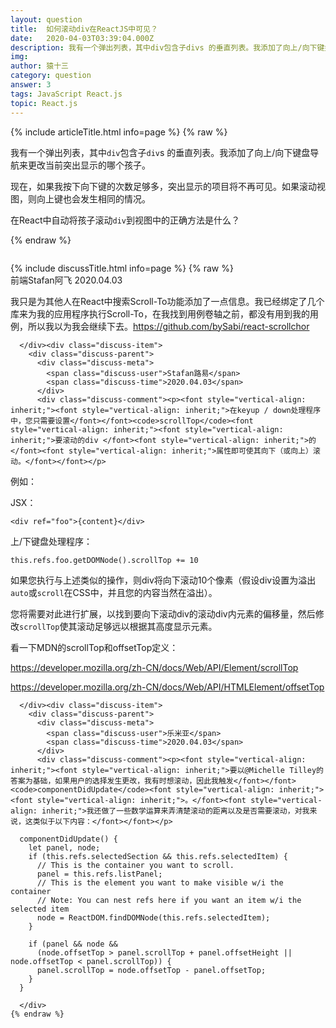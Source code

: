 ```yaml
---
layout: question
title:  如何滚动div在ReactJS中可见？
date:   2020-04-03T03:39:04.000Z
description: 我有一个弹出列表，其中div包含子divs 的垂直列表。我添加了向上/向下键盘导航来更改当前突出显示的哪个孩子。现在，如果我按下向下键的次数足够多，突...
img: 
author: 猿十三
category: question
answer: 3
tags: JavaScript React.js
topic: React.js
---
```

<div class="article-root">
  <div class="article">
    {% include articleTitle.html info=page %}
    {% raw %}
    <div class="article-content"><p><font style="vertical-align: inherit;"><font style="vertical-align: inherit;">我有一个弹出列表，其中</font></font><code>div</code><font style="vertical-align: inherit;"><font style="vertical-align: inherit;">包含子</font></font><code>div</code><font style="vertical-align: inherit;"><font style="vertical-align: inherit;">s </font><font style="vertical-align: inherit;">的垂直列表</font><font style="vertical-align: inherit;">。</font><font style="vertical-align: inherit;">我添加了向上/向下键盘导航来更改当前突出显示的哪个孩子。</font></font></p>

<p><font style="vertical-align: inherit;"><font style="vertical-align: inherit;">现在，如果我按下向下键的次数足够多，突出显示的项目将不再可见。</font><font style="vertical-align: inherit;">如果滚动视图，则向上键也会发生相同的情况。</font></font></p>

<p><font style="vertical-align: inherit;"><font style="vertical-align: inherit;">在React中自动将孩子滚动</font></font><code>div</code><font style="vertical-align: inherit;"><font style="vertical-align: inherit;">到视图中</font><font style="vertical-align: inherit;">的正确方法是什么</font><font style="vertical-align: inherit;">？</font></font></p></div>
    {% endraw %}
  </div>
  <p style="height: 0;width:0;overflow: hidden;"> 第3973篇《如何滚动div在ReactJS中可见？》来自Winter(https://github.com/aiyld/aiyld.github.io)的站点</p>
  <div class="discuss-wrapper">
    {% include discussTitle.html info=page %}
    {% raw %}
    <div class="discuss-item">
        <div class="discuss-parent">
          <div class="discuss-meta">
            <span class="discuss-user">前端Stafan阿飞</span>
            <span class="discuss-time">2020.04.03</span>
          </div>
          <div class="discuss-comment"><p><font style="vertical-align: inherit;"><font style="vertical-align: inherit;">我只是为其他人在React中搜索Scroll-To功能添加了一点信息。</font><font style="vertical-align: inherit;">我已经绑定了几个库来为我的应用程序执行Scroll-To，在我找到用例卷轴之前，都没有用到我的用例，所以我以为我会继续下去。</font></font><a href="https://github.com/bySabi/react-scrollchor" rel="nofollow noreferrer"><font style="vertical-align: inherit;"><font style="vertical-align: inherit;">https://github.com/bySabi/react-scrollchor</font></font></a></p></div>
        </div>
        
      </div><div class="discuss-item">
        <div class="discuss-parent">
          <div class="discuss-meta">
            <span class="discuss-user">Stafan路易</span>
            <span class="discuss-time">2020.04.03</span>
          </div>
          <div class="discuss-comment"><p><font style="vertical-align: inherit;"><font style="vertical-align: inherit;">在keyup / down处理程序中，您只需要设置</font></font><code>scrollTop</code><font style="vertical-align: inherit;"><font style="vertical-align: inherit;">要滚动的div </font><font style="vertical-align: inherit;">的</font><font style="vertical-align: inherit;">属性即可使其向下（或向上）滚动。</font></font></p>

<p><font style="vertical-align: inherit;"><font style="vertical-align: inherit;">例如：</font></font></p>

<p><font style="vertical-align: inherit;"><font style="vertical-align: inherit;">JSX： </font></font></p>

<p><code>&lt;div ref="foo"&gt;{content}&lt;/div&gt;</code></p>

<p><font style="vertical-align: inherit;"><font style="vertical-align: inherit;">上/下键盘处理程序：</font></font></p>

<p><code>this.refs.foo.getDOMNode().scrollTop += 10</code></p>

<p><font style="vertical-align: inherit;"><font style="vertical-align: inherit;">如果您执行与上述类似的操作，则div将向下滚动10个像素（假设div设置为溢出</font></font><code>auto</code><font style="vertical-align: inherit;"><font style="vertical-align: inherit;">或</font></font><code>scroll</code><font style="vertical-align: inherit;"><font style="vertical-align: inherit;">在CSS中，并且您的内容当然在溢出）。</font></font></p>

<p><font style="vertical-align: inherit;"><font style="vertical-align: inherit;">您将需要对此进行扩展，以找到要向下滚动div的滚动div内元素的偏移量，然后修改</font></font><code>scrollTop</code><font style="vertical-align: inherit;"><font style="vertical-align: inherit;">使其滚动足够远以根据其高度显示元素。  </font></font></p>

<p><font style="vertical-align: inherit;"><font style="vertical-align: inherit;">看一下MDN的scrollTop和offsetTop定义：</font></font></p>

<p><a href="https://developer.mozilla.org/en-US/docs/Web/API/Element/scrollTop" rel="nofollow"><font style="vertical-align: inherit;"><font style="vertical-align: inherit;">https://developer.mozilla.org/zh-CN/docs/Web/API/Element/scrollTop</font></font></a></p>

<p><a href="https://developer.mozilla.org/en-US/docs/Web/API/HTMLElement/offsetTop" rel="nofollow"><font style="vertical-align: inherit;"><font style="vertical-align: inherit;">https://developer.mozilla.org/zh-CN/docs/Web/API/HTMLElement/offsetTop</font></font></a></p></div>
        </div>
        
      </div><div class="discuss-item">
        <div class="discuss-parent">
          <div class="discuss-meta">
            <span class="discuss-user">乐米亚</span>
            <span class="discuss-time">2020.04.03</span>
          </div>
          <div class="discuss-comment"><p><font style="vertical-align: inherit;"><font style="vertical-align: inherit;">要以@Michelle Tilley的答案为基础，如果用户的选择发生更改，我有时想滚动，因此我触发</font></font><code>componentDidUpdate</code><font style="vertical-align: inherit;"><font style="vertical-align: inherit;">。</font><font style="vertical-align: inherit;">我还做了一些数学运算来弄清楚滚动的距离以及是否需要滚动，对我来说，这类似于以下内容：</font></font></p>

<p></p><div class="snippet" data-lang="js" data-hide="false">
<div class="snippet-code">
<pre class="snippet-code-js lang-js prettyprint-override"><code>  componentDidUpdate() {<font></font>
    let panel, node;<font></font>
    if (this.refs.selectedSection &amp;&amp; this.refs.selectedItem) {<font></font>
      // This is the container you want to scroll.          <font></font>
      panel = this.refs.listPanel;<font></font>
      // This is the element you want to make visible w/i the container<font></font>
      // Note: You can nest refs here if you want an item w/i the selected item          <font></font>
      node = ReactDOM.findDOMNode(this.refs.selectedItem);<font></font>
    }<font></font>
<font></font>
    if (panel &amp;&amp; node &amp;&amp;<font></font>
      (node.offsetTop &gt; panel.scrollTop + panel.offsetHeight || node.offsetTop &lt; panel.scrollTop)) {<font></font>
      panel.scrollTop = node.offsetTop - panel.offsetTop;<font></font>
    }<font></font>
  }</code></pre>
</div>
</div>
<p></p></div>
        </div>
        
      </div>
    {% endraw %}
  </div>
<div>
